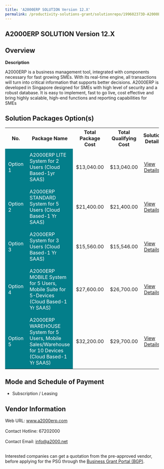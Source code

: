 ```yaml
---
title: 'A2000ERP SOLUTION Version 12.X'
permalink: /productivity-solutions-grant/solutionrepo/199602373D-A2000ERP-SLN-v-12X-G
---
```


## A2000ERP SOLUTION Version 12.X

## Overview

**Description**

A2000ERP is a business management tool, integrated with components necessary for fast growing SMEs. With its real-time engine, all transactions will turn into critical information that supports better decisions. A2000ERP is developed in Singapore designed for SMEs with high level of security and a robust database. It is easy to implement, fast to go live, cost effective and bring highly scalable, high-end functions and reporting capabilities for SMEs

## Solution Packages Option(s)

<table>
<tr>
<th><b>No.</b></th>
<th><b>Package Name</b></th>
<th><b>Total Package Cost</b></th>
<th><b>Total Qualifying Cost</b></th>
<th><b>Solution Details</b></th>
</tr>
<tr>
<td style='padding: 10px; background-color: #037E8A; color: #FFFFFF;'>Option 1</td>
<td style='padding: 10px; background-color: #037E8A; color: #FFFFFF;'>A2000ERP LITE System for 2 Users (Cloud Based-1yr SAAS) </td>
<td style='padding: 10px;'>$13,040.00</td>
<td style='padding: 10px;'>$13,040.00</td>
<td style='padding: 10px;'><a href='/images/psg/A2000_Solutions_A2000ERP_Solution_Ver12_X_Desensitised_Annex3_Part1.pdf' target='_blank'>View Details</a></td>
</tr>
<tr>
<td style='padding: 10px; background-color: #037E8A; color: #FFFFFF;'>Option 2</td>
<td style='padding: 10px; background-color: #037E8A; color: #FFFFFF;'>A2000ERP STANDARD System for 5 Users (Cloud Based-1 Yr SAAS)</td>
<td style='padding: 10px;'>$21,400.00</td>
<td style='padding: 10px;'>$21,400.00</td>
<td style='padding: 10px;'><a href='/images/psg/A2000_Solutions_A2000ERP_Solution_Ver12_X_Desensitised_Annex3_Part2.pdf' target='_blank'>View Details</a></td>
</tr>
<tr>
<td style='padding: 10px; background-color: #037E8A; color: #FFFFFF;'>Option 3</td>
<td style='padding: 10px; background-color: #037E8A; color: #FFFFFF;'>A2000ERP System for 3 Users (Cloud Based-1 Yr SAAS)</td>
<td style='padding: 10px;'>$15,560.00</td>
<td style='padding: 10px;'>$15,546.00</td>
<td style='padding: 10px;'><a href='/images/psg/A2000_Solutions_A2000ERP_Solution_Ver12_X_Desensitised_Annex3_Part3.pdf' target='_blank'>View Details</a></td>
</tr>
<tr>
<td style='padding: 10px; background-color: #037E8A; color: #FFFFFF;'>Option 4</td>
<td style='padding: 10px; background-color: #037E8A; color: #FFFFFF;'>A2000ERP MOBILE System for 5 Users, Mobile Suite for 5-Devices (Cloud Based-1 Yr SAAS)</td>
<td style='padding: 10px;'>$27,600.00</td>
<td style='padding: 10px;'>$26,700.00</td>
<td style='padding: 10px;'><a href='/images/psg/A2000_Solutions_A2000ERP_Solution_Ver12_X_Desensitised_Annex3_Part4.pdf' target='_blank'>View Details</a></td>
</tr>
<tr>
<td style='padding: 10px; background-color: #037E8A; color: #FFFFFF;'>Option 5</td>
<td style='padding: 10px; background-color: #037E8A; color: #FFFFFF;'>A2000ERP WAREHOUSE System for 5 Users, Mobile Sales/Warehouse for 10 Devices (Cloud Based-1 Yr SAAS)</td>
<td style='padding: 10px;'>$32,200.00</td>
<td style='padding: 10px;'>$29,700.00</td>
<td style='padding: 10px;'><a href='/images/psg/A2000_Solutions_A2000ERP_Solution_Ver12_X_Desensitised_Annex3_Part5.pdf' target='_blank'>View Details</a></td>
</tr>
</table>

## Mode and Schedule of Payment

 - Subscription / Leasing

## Vendor Information

 Web URL: www.a2000erp.com <br><br>Contact Hotline: 67202000 <br><br>Contact Email: info@a2000.net <br><br>

Interested companies can get a quotation from the pre-approved vendor, before applying for the PSG through the <a href='https://www.businessgrants.gov.sg/' target='_blank' rel='noopener'>Business Grant Portal (BGP)</a>.

<script src="/jquery/resize-tables.js"></script>
